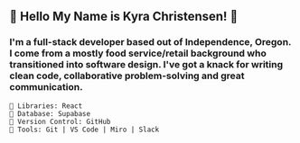 ## 🌸 Hello My Name is Kyra Christensen! 🌸
  
###  I'm a full-stack developer based out of Independence, Oregon. I come from a mostly food service/retail background who transitioned into software design. I've got a knack for writing clean code, collaborative problem-solving and great communication.  

```🌸 Languages: HTML | CSS | JavaScript
🌸 Libraries: React
🌸 Database: Supabase 
🌸 Version Control: GitHub
🌸 Tools: Git | VS Code | Miro | Slack